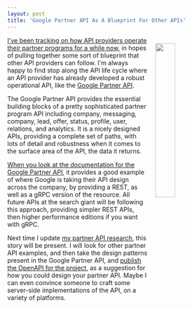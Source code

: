 ```yaml
---
layout: post
title: 'Google Partner API As A Blueprint For Other APIs'
---
```

<p><img style="padding: 15px;" src="https://s3.amazonaws.com/kinlane-productions/bw-icons/bw-building-blocks-design.png" alt="" width="30%" align="right" /></p>
<p><a href="http://partners.apievangelist.com/">I've been tracking on how API providers operate their partner programs for a while now,</a> in hopes of pulling together some sort of blueprint that other API providers can follow. I'm always happy to find stop along the API life cycle where an API provider has already developed a robust operational API, like the <a href="https://developers.google.com/partners/">Google Partner API</a>.</p>
<p>The Google Partner API provides the essential building blocks of a pretty sophisticated partner program API including company, messaging, company, lead, offer, status, profile, user, relations, and analytics. It is a nicely designed APIs, providing a complete set of paths, with lots of detail and robustness when it comes to the surface area of the API, the data it returns.&nbsp;</p>
<p><a href="https://developers.google.com/partners/reference/rest/">When you look at the documentation for the Google Partner API</a>, it provides a good example of where Google is taking their API design across the company, by providing a REST, as well as a gRPC version of the resource. All future APIs at the search giant will be following this approach, providing simpler REST APIs, then higher performance editions if you want with gRPC.</p>
<p>Next time I update <a href="http://partners.apievangelist.com/">my partner API research</a>, this story will be present. I will look for other partner API examples, and then take the design patterns present in the Google Partner API, and <a href="https://raw.githubusercontent.com/api-stack/google/master/_data/api-commons/google-partners/google-partners-api-openapi-spec.yaml">publish the OpenAPI for the project</a>, as a suggestion for how you could design your partner API. Maybe I can even convince someone to craft some server-side implementations of the API, on a variety of platforms.</p>